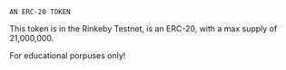 ```AN ERC-20 TOKEN```

This token is in the Rinkeby Testnet, is an ERC-20, with a max supply of 21,000,000.

For educational porpuses only!